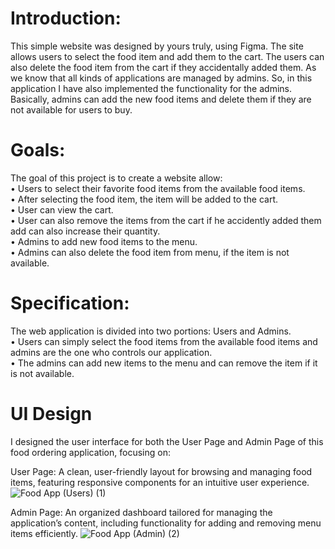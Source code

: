 # Introduction:
This simple website was designed by yours truly, using Figma. The site allows users to select the food item and add them to the cart. The users can also delete the food item from the cart if they accidentally added them. As we know that all kinds of applications are managed by admins. So, in this application I have also implemented the functionality for the admins. Basically, admins can add the new food items and delete them if they are not available for users to buy.

# Goals:
The goal of this project is to create a website allow:<br/>
• Users to select their favorite food items from the available food items. <br/>
• After selecting the food item, the item will be added to the cart.<br/>
• User can view the cart.<br/>
• User can also remove the items from the cart if he accidently added them add can also increase their quantity.<br/>
• Admins to add new food items to the menu.<br/>
• Admins can also delete the food item from menu, if the item is not available.

# Specification:
The web application is divided into two portions: Users and Admins. <br/>
• Users can simply select the food items from the available food items and admins are the one who controls our application.  <br/>
• The admins can add new items to the menu and can remove the item if it is not available.

# UI Design
I designed the user interface for both the User Page and Admin Page of this food ordering application, focusing on:

User Page: A clean, user-friendly layout for browsing and managing food items, featuring responsive components for an intuitive user experience.
![Food App (Users) (1)](https://github.com/user-attachments/assets/4aa14cc6-1123-48df-adf7-195941391353)

Admin Page: An organized dashboard tailored for managing the application’s content, including functionality for adding and removing menu items efficiently.
![Food App (Admin) (2)](https://github.com/user-attachments/assets/f023bb0b-5a51-418b-aacf-9739c2246f49)
